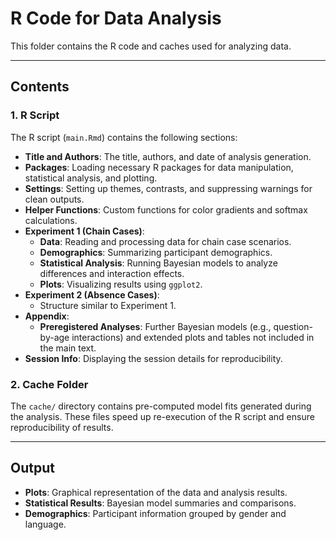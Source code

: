 # R Code for Data Analysis

This folder contains the R code and caches used for analyzing data. 

---

## Contents

### 1. R Script
The R script (`main.Rmd`) contains the following sections:
- **Title and Authors**: The title, authors, and date of analysis generation.
- **Packages**: Loading necessary R packages for data manipulation, statistical analysis, and plotting.
- **Settings**: Setting up themes, contrasts, and suppressing warnings for clean outputs.
- **Helper Functions**: Custom functions for color gradients and softmax calculations.
- **Experiment 1 (Chain Cases)**:
  - **Data**: Reading and processing data for chain case scenarios.
  - **Demographics**: Summarizing participant demographics.
  - **Statistical Analysis**: Running Bayesian models to analyze differences and interaction effects.
  - **Plots**: Visualizing results using `ggplot2`.
- **Experiment 2 (Absence Cases)**:
  - Structure similar to Experiment 1.
- **Appendix**:
  - **Preregistered Analyses**: Further Bayesian models (e.g., question-by-age interactions) and extended plots and tables not included in the main text.
- **Session Info**: Displaying the session details for reproducibility.

### 2. Cache Folder
The `cache/` directory contains pre-computed model fits generated during the analysis. These files speed up re-execution of the R script and ensure reproducibility of results.

---

## Output

- **Plots**: Graphical representation of the data and analysis results.
- **Statistical Results**: Bayesian model summaries and comparisons.
- **Demographics**: Participant information grouped by gender and language.
